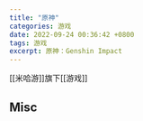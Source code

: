 ```yaml
---
title: "原神"
categories: 游戏
date: 2022-09-24 00:36:42 +0800
tags: 游戏
excerpt: 原神：Genshin Impact
---
```




[[米哈游]]旗下[[游戏]]






## Misc




